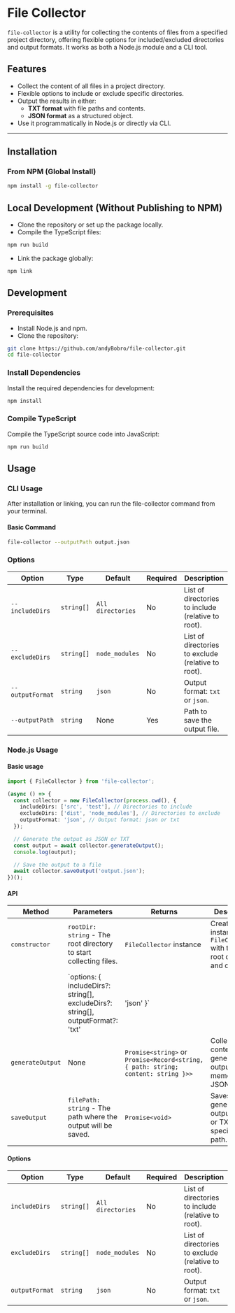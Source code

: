 # File Collector

`file-collector` is a utility for collecting the contents of files from a specified project directory, offering flexible options for included/excluded directories and output formats. It works as both a Node.js module and a CLI tool.

## Features

- Collect the content of all files in a project directory.
- Flexible options to include or exclude specific directories.
- Output the results in either:
  - **TXT format** with file paths and contents.
  - **JSON format** as a structured object.
- Use it programmatically in Node.js or directly via CLI.

---

## Installation

### From NPM (Global Install)

```bash
npm install -g file-collector
```

## Local Development (Without Publishing to NPM)

- Clone the repository or set up the package locally.
- Compile the TypeScript files:

```bash
npm run build
```

- Link the package globally:

```bash
npm link
```

## Development

### Prerequisites

- Install Node.js and npm.
- Clone the repository:

```bash
git clone https://github.com/andyBobro/file-collector.git
cd file-collector
```

### Install Dependencies

Install the required dependencies for development:

```bash
npm install
```

### Compile TypeScript

Compile the TypeScript source code into JavaScript:

```bash
npm run build
```

## Usage

### CLI Usage

After installation or linking, you can run the file-collector command from your terminal.

#### Basic Command

```bash
file-collector --outputPath output.json
```

### Options

| Option           | Type       | Default           | Required | Description                                        |
| ---------------- | ---------- | ----------------- | -------- | -------------------------------------------------- |
| `--includeDirs`  | `string[]` | `All directories` | No       | List of directories to include (relative to root). |
| `--excludeDirs`  | `string[]` | `node_modules`    | No       | List of directories to exclude (relative to root). |
| `--outputFormat` | `string`   | `json`            | No       | Output format: `txt` or `json`.                    |
| `--outputPath`   | `string`   | None              | Yes      | Path to save the output file.                      |

### Node.js Usage

#### Basic usage

```typescript
import { FileCollector } from 'file-collector';

(async () => {
  const collector = new FileCollector(process.cwd(), {
    includeDirs: ['src', 'test'], // Directories to include
    excludeDirs: ['dist', 'node_modules'], // Directories to exclude
    outputFormat: 'json', // Output format: json or txt
  });

  // Generate the output as JSON or TXT
  const output = await collector.generateOutput();
  console.log(output);

  // Save the output to a file
  await collector.saveOutput('output.json');
})();
```

#### API

| Method                     | Parameters                                                                                     | Returns                              | Description                                                                 |
|----------------------------|-----------------------------------------------------------------------------------------------|--------------------------------------|-----------------------------------------------------------------------------|
| `constructor`              | `rootDir: string` - The root directory to start collecting files.                              | `FileCollector` instance            | Creates an instance of `FileCollector` with the given root directory and options. |
|                            | `options: { includeDirs?: string[], excludeDirs?: string[], outputFormat?: 'txt' | 'json' }`                            |                                      | Includes options for directory inclusion, exclusion, and output format.    |
| `generateOutput`           | None                                                                                          | `Promise<string>` or `Promise<Record<string, { path: string; content: string }>>` | Collects file content and generates the output in memory as JSON or TXT.   |
| `saveOutput`               | `filePath: string` - The path where the output will be saved.                                  | `Promise<void>`                     | Saves the generated output (JSON or TXT) to the specified file path.        |




#### Options

| Option           | Type         | Default           | Required | Description                                         |
|-------------------|--------------|-------------------|----------|-----------------------------------------------------|
| `includeDirs`     | `string[]`   | `All directories` | No       | List of directories to include (relative to root). |
| `excludeDirs`     | `string[]`   | `node_modules`    | No       | List of directories to exclude (relative to root). |
| `outputFormat`    | `string`     | `json`            | No       | Output format: `txt` or `json`.                   |


